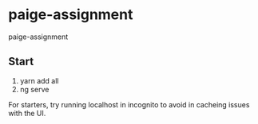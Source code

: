 # paige-assignment
paige-assignment

## Start
1) yarn add all
2) ng serve

For starters, try running localhost in incognito to avoid in cacheing issues with the UI.
